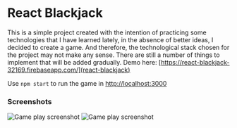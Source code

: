 # React Blackjack

This is a simple project created with the intention of practicing some technologies that I have learned lately, in the absence of better ideas, I decided to create a game. And therefore, the technological stack chosen for the project may not make any sense.
There are still a number of things to implement that will be added gradually.
Demo here: [https://react-blackjack-32169.firebaseapp.com/](react-blackjack)

Use `npm start` to run the game in [http://localhost:3000](http://localhost:3000)

### Screenshots
![Game play screenshot](https://github.com/Janjos/react-blackjack/tree/master/src/assets/images/screenshots/sc1.png)
![Game play screenshot](https://github.com/Janjos/react-blackjack/tree/master/src/assets/images/screenshots/sc2.png)